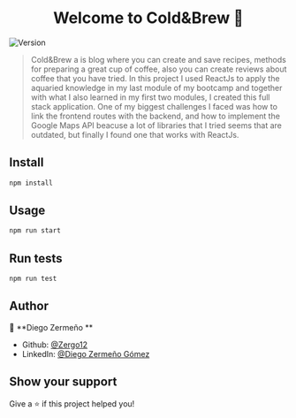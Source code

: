 <h1 align="center">Welcome to Cold&Brew 👋</h1>
<p>
  <img alt="Version" src="https://img.shields.io/badge/version-0.1.0-blue.svg?cacheSeconds=2592000" />
</p>

> Cold&Brew a is blog where you can create and save recipes, methods for preparing a great cup of coffee, also you can create reviews about coffee that you have tried. In this project I used ReactJs to apply the aquaried knowledge in my last module of my bootcamp and together with what I also learned in my first two modules, I created this full stack application. One of my biggest challenges I faced was how to link the frontend routes with the backend, and how to implement the Google Maps API beacuse a lot of libraries that I tried seems that are outdated, but finally I found one that works with ReactJs. 


## Install

```sh
npm install
```

## Usage

```sh
npm run start
```

## Run tests

```sh
npm run test
```

## Author

👤 **Diego Zermeño **

* Github: [@Zergo12](https://github.com/Zergo12)
* LinkedIn: [@Diego Zermeño Gómez](https://linkedin.com/in/diego-zermeno-gomez)

## Show your support

Give a ⭐️ if this project helped you!

